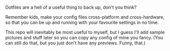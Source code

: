 Dotfiles are a hell of a useful thing to back up, don't you think?

Remember kids, make your config files cross-platform and cross-hardware, so that you can be up and running with your favourite settings in no time.

This repo will inevitably be most useful to myself, but I guess I'll add sample pictures and stuff later so you can copy any config of mine you fancy. (You can still do that, but you just don't have any previews. Funny, that.)
